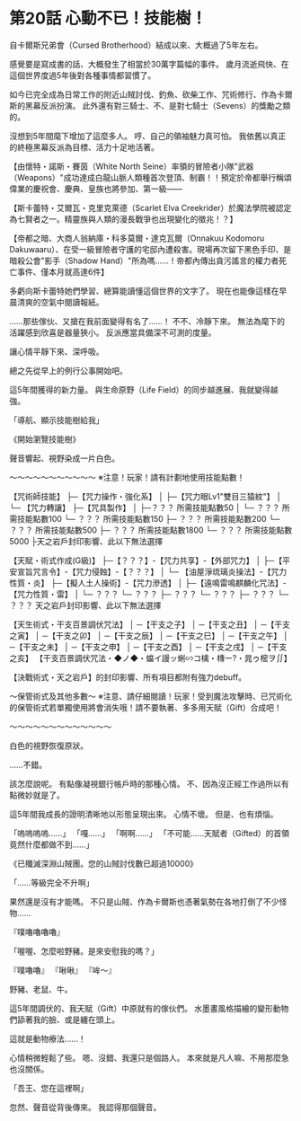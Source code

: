# 第20話 心動不已！技能樹！

自卡爾斯兄弟會（Cursed Brotherhood）結成以來、大概過了5年左右。

感覺要是寫成書的話、大概發生了相當於30萬字篇幅的事件。
歲月流逝飛快、在這個世界度過5年後對各種事情都習慣了。

如今已完全成為日常工作的附近山賊討伐、釣魚、砍柴工作、咒術修行、作為卡爾斯的黑幕反派扮演。
此外還有對三騎士、不、是對七騎士（Sevens）的獎勵之類的。

沒想到5年間麾下增加了這麼多人。
哼、自己的領袖魅力真可怕。
我依舊以真正的終極黑幕反派為目標、活力十足地活著。

【由懷特・諾斯・賽茵（White North Seine）率領的冒險者小隊"武器（Weapons）"成功達成白龍山脈人類種首次登頂、制霸！！預定於帝都舉行稱頌偉業的慶祝會、慶典、皇族也將參加、第一級――

【斯卡蕾特・艾爾瓦・克里克萊德（Scarlet Elva Creekrider）於魔法學院被認定為七賢者之一。精靈族與人類的漫長戰爭也出現變化的徵兆！？】

【帝都之暗、大商人翁納庫・科多莫爾・達克瓦爾（Onnakuu Kodomoru Dakuwaaru）、在受一級冒險者守護的宅邸內遭殺害。現場再次留下黑色手印、是暗殺公會"影手（Shadow Hand）"所為嗎……！帝都內傳出貪污謠言的權力者死亡事件、僅本月就高達6件】

多虧向斯卡蕾特她們學習、總算能讀懂這個世界的文字了。
現在也能像這樣在早晨清爽的空氣中閱讀報紙。

……那些傢伙、又搶在我前面變得有名了……！
不不、冷靜下來。
無法為麾下的活躍感到欣喜是器量狹小。
反派應當具備深不可測的度量。

讓心情平靜下來、深呼吸。

總之先從早上的例行公事開始吧。

這5年間獲得的新力量。
與生命原野（Life Field）的同步越進展、我就變得越強。

「導航、顯示技能樹給我」

《開始瀏覽技能樹》

聲音響起、視野染成一片白色。

〜〜〜〜〜〜〜〜〜〜〜
※注意！玩家！請有計劃地使用技能點數！

【咒術師技能】
  ├─【咒力操作・強化系】
  │ ├─【咒力眼Lv1"雙目三猿紋"】
  │ └─ 【咒力轉讓】
  ├─【咒具製作】
  │ ├─？？？ 所需技能點數50
  │ └─ ？？？ 所需技能點數100
  └─ ？？？ 所需技能點數150
  ├─ ？？？ 所需技能點數200
  └─ ？？？ 所需技能點數500
  ├─ ？？？ 所需技能點數1800
  └─ ？？？ 所需技能點數5000
 ├天之岩戶封印影響、此以下無法選擇

【天賦・術式作成(G級)】
  ├─【？？？】-【咒力共享】-【外部咒力】
  │ ├─【平安宣旨咒言令】-【咒力侵蝕】-【？？？】
  │ └─ 【油屋淨琉璃炎操法】-【咒力性質・炎】
  ├─【擬人土人操術】-【咒力滲透】
  │ ├─【遠鳴雷鳴麒麟化咒法】-【咒力性質・雷】
  │ └─ ？？？
  └─ ？？？
  ├─ ？？？
  └─ ？？？
  ├─ ？？？
  └─ ？？？
 天之岩戶封印影響、此以下無法選擇

【天生術式・干支百景調伏咒法】
  │ ─【干支之子】
  │ ─【干支之丑】
  │ ─【干支之寅】
  │ ─【干支之卯】
  │ ─【干支之辰】
  │ ─【干支之巳】
  │ ─【干支之午】
  │ ─【干支之未】
  │ ─【干支之申】
  │ ─【干支之酉】
  │ ─【干支之戌】
  │ ─【干支之亥】
  【干支百景調伏咒法・◆ノ◆・蟷イ謾ッ蜊∽コ檎・槫ー?・晁ゥ樒ヲ∬】

【決戰術式・天之岩戶】的封印影響、所有項目都附有強力debuff。

〜保管術式及其他多數〜
※注意、請仔細閱讀！玩家！受到魔法攻擊時、已咒術化的保管術式若單獨使用將會消失哦！請不要執著、多多用天賦（Gift）合成吧！

〜〜〜〜〜〜〜〜〜〜〜〜〜

白色的視野恢復原狀。

……不錯。

該怎麼說呢。
有點像凝視銀行帳戶時的那種心情。
不、因為沒正經工作過所以有點微妙就是了。

這5年間我成長的證明清晰地以形態呈現出來。
心情不壞。
但是、也有煩惱。

「嗚嗚嗚嗚……」
「嘎……」
「啊啊……」
「不可能……天賦者（Gifted）的首領竟然什麼都做不到……」

《已殲滅深淵山賊團。您的山賊討伐數已超過10000》

「……等級完全不升啊」

果然還是沒有才能嗎。
不只是山賊、作為卡爾斯也憑著氣勢在各地打倒了不少怪物……

『噗嚕嚕嚕嚕』

「喔喔、怎麼啦野豬。是來安慰我的嗎？」

『噗嚕嚕』
『啾啾』
『哞～』

野豬、老鼠、牛。

這5年間調伏的、我天賦（Gift）中原就有的傢伙們。
水墨畫風格描繪的變形動物們舔著我的臉、或是纏在頭上。

這就是動物療法……！

心情稍微輕鬆了些。
嗯、沒錯、我還只是個路人。
本來就是凡人嘛、不用那麼急也沒關係。

「吾王、您在這裡啊」

忽然、聲音從背後傳來。
我認得那個聲音。